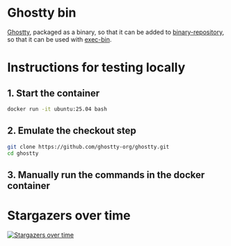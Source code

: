 # Ghostty bin

[Ghostty](https://ghostty.org/), packaged as a binary, so that it can be added to [binary-repository](https://github.com/godalming123/binary-repository/), so that it can be used with [exec-bin](https://github.com/godalming123/exec-bin).

# Instructions for testing locally

## 1. Start the container

```sh
docker run -it ubuntu:25.04 bash
```

## 2. Emulate the checkout step

```sh
git clone https://github.com/ghostty-org/ghostty.git
cd ghostty
```

## 3. Manually run the commands in the docker container

# Stargazers over time

[![Stargazers over time](https://starchart.cc/godalming123/ghostty-bin.svg)](https://starchart.cc/godalming123/ghostty-bin)
